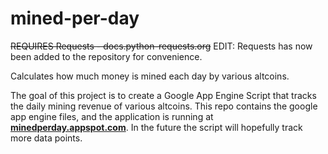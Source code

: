 mined-per-day
=============


<del>REQUIRES Requests - docs.python-requests.org</del>
EDIT: Requests has now been added to the repository for convenience. 


Calculates how much money is mined each day by various altcoins.

The goal of this project is to create a Google App Engine Script that tracks the daily mining revenue of various altcoins. This repo contains the google app engine files, and the application is running at <b><a href="http://minedperday.appspot.com">minedperday.appspot.com</a></b>. In the future the script will hopefully track more data points.
